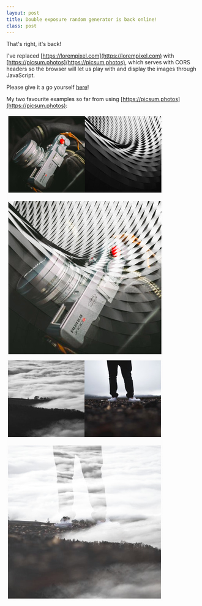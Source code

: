 ```yaml
---
layout: post
title: Double exposure random generator is back online!
class: post
---
```


That's right, it's back!

I've replaced [https://lorempixel.com](https://lorempixel.com) with [https://picsum.photos](https://picsum.photos), which serves with CORS headers so the browser will let us play with and display the images through JavaScript.

Please give it a go yourself [here](/doubles/random)!

My two favourite examples so far from using [https://picsum.photos](https://picsum.photos):

![randomly generated double exposure of a camera and architectural photo](/images/double-random-camera.jpg)
![randomly generated double exposure of clouds over a hill and someone's legs](/images/double-random-landscape-legs.jpg)
